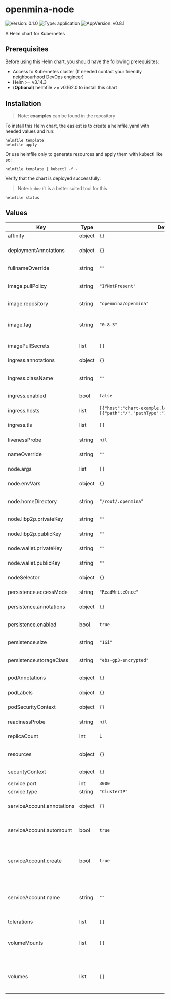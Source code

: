 # openmina-node

![Version: 0.1.0](https://img.shields.io/badge/Version-0.1.0-informational?style=flat-square) ![Type: application](https://img.shields.io/badge/Type-application-informational?style=flat-square) ![AppVersion: v0.8.1](https://img.shields.io/badge/AppVersion-v0.8.1-informational?style=flat-square)

A Helm chart for Kubernetes

## Prerequisites

Before using this Helm chart, you should have the following prerequisites:

- Access to Kubernetes cluster (If needed contact your friendly neighbourhood DevOps engineer)
- Helm >= v3.14.3
- (**Optional**) helmfile >= v0.162.0 to install this chart

## Installation

> Note: **examples** can be found in the repository

To install this Helm chart, the easiest is to create a helmfile.yaml with needed values and run:

```
helmfile template
helmfile apply
```

Or use helmfile only to generate resources and apply them with kubectl like so:

```
helmfile template | kubectl -f -
```

Verify that the chart is deployed successfully:

> Note: `kubectl` is a better suited tool for this

```
helmfile status
```

## Values

| Key | Type | Default | Description |
|-----|------|---------|-------------|
| affinity | object | `{}` | Affinity rules |
| deploymentAnnotations | object | `{}` | Annotations to add to deployments |
| fullnameOverride | string | `""` | The full release name override |
| image.pullPolicy | string | `"IfNotPresent"` | The pullPolicy used when pulling the image |
| image.repository | string | `"openmina/openmina"` | The image repository |
| image.tag | string | `"0.8.3"` | Overrides the image tag whose default is the chart appVersion. |
| imagePullSecrets | list | `[]` | The secrets used to pull the image |
| ingress.annotations | object | `{}` | The Ingress Annotations |
| ingress.className | string | `""` | The Ingress Class Name to use |
| ingress.enabled | bool | `false` | Whether to create an Ingress |
| ingress.hosts | list | `[{"host":"chart-example.local","paths":[{"path":"/","pathType":"ImplementationSpecific"}]}]` | The Ingress Hosts |
| ingress.tls | list | `[]` | The TLS configuration |
| livenessProbe | string | `nil` | Liveness check configuration |
| nameOverride | string | `""` | The release name override |
| node.args | list | `[]` | The arguments to pass at runtime |
| node.envVars | object | `{}` | The environment variables to set |
| node.homeDirectory | string | `"/root/.openmina"` | The home directory of the node |
| node.libp2p.privateKey | string | `""` | The libp2p private key |
| node.libp2p.publicKey | string | `""` | The libp2p public key |
| node.wallet.privateKey | string | `""` | The wallet private key |
| node.wallet.publicKey | string | `""` | The wallet public key |
| nodeSelector | object | `{}` | Node selector labels |
| persistence.accessMode | string | `"ReadWriteOnce"` | The access mode of the PVC |
| persistence.annotations | object | `{}` | Annotations to add to the PVC |
| persistence.enabled | bool | `true` | Enable persistence using PVC |
| persistence.size | string | `"1Gi"` | The size of the PVC |
| persistence.storageClass | string | `"ebs-gp3-encrypted"` | The StorageClass of the PVC |
| podAnnotations | object | `{}` | Annotations to add to the pods |
| podLabels | object | `{}` | Label to add to the pods |
| podSecurityContext | object | `{}` | The Pod Security Context |
| readinessProbe | string | `nil` | Readiness check configuration |
| replicaCount | int | `1` | The number of replicas |
| resources | object | `{}` | Resource limitations for the pods |
| securityContext | object | `{}` | The Security Context |
| service.port | int | `3000` | The service port |
| service.type | string | `"ClusterIP"` | The service type |
| serviceAccount.annotations | object | `{}` | Annotations to add to the service account |
| serviceAccount.automount | bool | `true` | Automatically mount a ServiceAccount's API credentials? |
| serviceAccount.create | bool | `true` | Specifies whether a service account should be created |
| serviceAccount.name | string | `""` | If not set and create is true, a name is generated using the fullname template |
| tolerations | list | `[]` | Tolerations |
| volumeMounts | list | `[]` | Additional volumeMounts on the output Deployment definition. |
| volumes | list | `[]` | Additional volumes on the output Deployment definition. |

